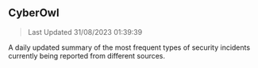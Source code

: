 ## CyberOwl 
> Last Updated 31/08/2023 01:39:39 


A daily updated summary of the most frequent types of security incidents currently being reported from different sources.

